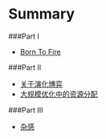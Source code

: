 # Summary

###Part I

* [Born To Fire](README.md)

###Part II
* [关于演化博弈](PartII/关于演化博弈.md)
* [大规模优化中的资源分配](PartII/大规模优化中的资源分配.md)

###Part III
* [杂感](PartIII/杂感.md)
